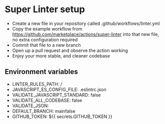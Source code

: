 # Super Linter setup

- Create a new file in your repository called .github/workflows/linter.yml
- Copy the example workflow from <https://github.com/marketplace/actions/super-linter> into that new file, no extra configuration required
- Commit that file to a new branch
- Open up a pull request and observe the action working
- Enjoy your more stable, and cleaner codebase

## Environment variables

- LINTER_RULES_PATH: /
- JAVASCRIPT_ES_CONFIG_FILE: .eslintrc.json
- VALIDATE_JAVASCRIPT_STANDARD: false
- VALIDATE_ALL_CODEBASE: false
- VALIDATE_JSON: 
- DEFAULT_BRANCH: mainfalse
- GITHUB_TOKEN: ${{ secrets.GITHUB_TOKEN }}
